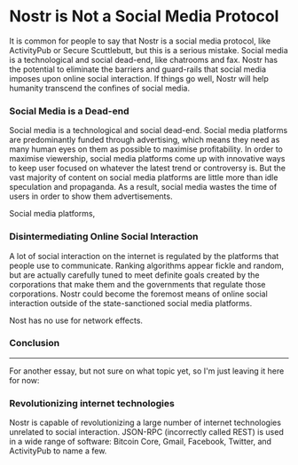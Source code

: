 # Nostr is Not a Social Media Protocol

It is common for people to say that Nostr is a social media protocol, like ActivityPub or Secure Scuttlebutt, but this is a serious mistake.
Social media is a technological and social dead-end, like chatrooms and fax.
Nostr has the potential to eliminate the barriers and guard-rails that social media imposes upon online social interaction.
If things go well, Nostr will help humanity transcend the confines of social media.

### Social Media is a Dead-end

Social media is a technological and social dead-end.
Social media platforms are predominantly funded through advertising, which means they need as many human eyes on them as possible to maximise profitability.
In order to maximise viewership, social media platforms come up with innovative ways to keep user focused on whatever the latest trend or controversy is.
But the vast majority of content on social media platforms are little more than idle speculation and propaganda.
As a result, social media wastes the time of users in order to show them advertisements.

Social media platforms,

### Disintermediating Online Social Interaction

A lot of social interaction on the internet is regulated by the platforms that people use to communicate.
Ranking algorithms appear fickle and random, but are actually carefully tuned to meet definite goals created by the corporations that make them and the governments that regulate those corporations.
Nostr could become the foremost means of online social interaction outside of the state-sanctioned social media platforms.

Nost has no use for network effects.

### Conclusion

---

For another essay, but not sure on what topic yet, so I'm just leaving it here for now:

### Revolutionizing internet technologies

Nostr is capable of revolutionizing a large number of internet technologies unrelated to social interaction.
JSON-RPC (incorrectly called REST) is used in a wide range of software: Bitcoin Core, Gmail, Facebook, Twitter, and ActivityPub to name a few.
